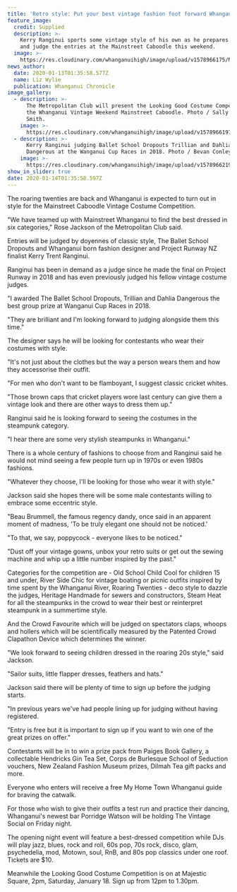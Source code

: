 ```yaml
---
title: 'Retro style: Put your best vintage fashion foot forward Whanganui'
feature_image:
  credit: Supplied
  description: >-
    Kerry Ranginui sports some vintage style of his own as he prepares to come
    and judge the entries at the Mainstreet Caboodle this weekend. 
  image: >-
    https://res.cloudinary.com/whanganuihigh/image/upload/v1578966175/News/Kerry_Ranginui.Chron_13.1.20.jpg
news_author:
  date: 2020-01-13T01:35:58.577Z
  name: Liz Wylie
  publication: Whanganui Chronicle
image_gallery:
  - description: >-
      The Metropolitan Club will present the Looking Good Costume Competition at
      the Whanganui Vintage Weekend Mainstreet Caboodle. Photo / Sally Jane
      Smith.
    image: >-
      https://res.cloudinary.com/whanganuihigh/image/upload/v1578966197/News/Photo_from_last_yr.Chron_13.1.20.jpg
  - description: >-
      Kerry Ranginui judging Ballet School Dropouts Trillian and Dahlia
      Dangerous at the Wanganui Cup Races in 2018. Photo / Bevan Conley.
    image: >-
      https://res.cloudinary.com/whanganuihigh/image/upload/v1578966219/News/Photo_from_last_yr.Kerry_R.Chron_13.1.20.jpg
show_in_slider: true
date: 2020-01-14T01:35:58.597Z
---
```

The roaring twenties are back and Whanganui is expected to turn out in style for the Mainstreet Caboodle Vintage Costume Competition.

"We have teamed up with Mainstreet Whanganui to find the best dressed in six categories," Rose Jackson of the Metropolitan Club said.

Entries will be judged by doyennes of classic style, The Ballet School Dropouts and Whanganui born fashion designer and Project Runway NZ finalist Kerry Trent Ranginui.

Ranginui has been in demand as a judge since he made the final on Project Runway in 2018 and has even previously judged his fellow vintage costume judges.

"I awarded The Ballet School Dropouts, Trillian and Dahlia Dangerous the best group prize at Wanganui Cup Races in 2018.

"They are brilliant and I'm looking forward to judging alongside them this time."

The designer says he will be looking for contestants who wear their costumes with style.

"It's not just about the clothes but the way a person wears them and how they accessorise their outfit.

"For men who don't want to be flamboyant, I suggest classic cricket whites.

"Those brown caps that cricket players wore last century can give them a vintage look and there are other ways to dress them up."

Ranginui said he is looking forward to seeing the costumes in the steampunk category.

"I hear there are some very stylish steampunks in Whanganui."

There is a whole century of fashions to choose from and Ranginui said he would not mind seeing a few people turn up in 1970s or even 1980s fashions.

"Whatever they choose, I'll be looking for those who wear it with style."

Jackson said she hopes there will be some male contestants willing to embrace some eccentric style.

"Beau Brummell, the famous regency dandy, once said in an apparent moment of madness, 'To be truly elegant one should not be noticed.'

"To that, we say, poppycock - everyone likes to be noticed."

"Dust off your vintage gowns, unbox your retro suits or get out the sewing machine and whip up a little number inspired by the past."

Categories for the competition are - Old School Child Cool for children 15 and under, River Side Chic for vintage boating or picnic outfits inspired by time spent by the Whanganui River, Roaring Twenties - deco style to dazzle the judges, Heritage Handmade for sewers and constructors, Steam Heat for all the steampunks in the crowd to wear their best or reinterpret steampunk in a summertime style.

And the Crowd Favourite which will be judged on spectators claps, whoops and hollers which will be scientifically measured by the Patented Crowd Clapathon Device which determines the winner.

"We look forward to seeing children dressed in the roaring 20s style," said Jackson.

"Sailor suits, little flapper dresses, feathers and hats."

Jackson said there will be plenty of time to sign up before the judging starts.

"In previous years we've had people lining up for judging without having registered.

"Entry is free but it is important to sign up if you want to win one of the great prizes on offer."

Contestants will be in to win a prize pack from Paiges Book Gallery, a collectable Hendricks Gin Tea Set, Corps de Burlesque School of Seduction vouchers, New Zealand Fashion Museum prizes, Dilmah Tea gift packs and more.

Everyone who enters will receive a free My Home Town Whanganui guide for braving the catwalk.

For those who wish to give their outfits a test run and practice their dancing, Whanganui's newest bar Porridge Watson will be holding The Vintage Social on Friday night.

The opening night event will feature a best-dressed competition while DJs will play jazz, blues, rock and roll, 60s pop, 70s rock, disco, glam, psychedelia, mod, Motown, soul, RnB, and 80s pop classics under one roof. Tickets are $10.

Meanwhile the Looking Good Costume Competition is on at Majestic Square, 2pm, Saturday, January 18. Sign up from 12pm to 1.30pm.
